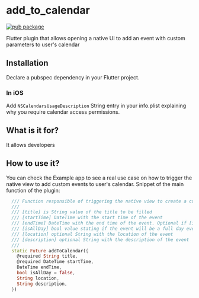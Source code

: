 # add_to_calendar

[![pub package](https://img.shields.io/pub/v/add_to_calendar.svg)](https://pub.dartlang.org/packages/add_to_calendar)

Flutter plugin that allows opening a native UI to add an event with custom parameters to user's calendar

## Installation

Declare a pubspec dependency in your Flutter project.

### In iOS

Add `NSCalendarsUsageDescription` String entry in your info.plist explaining why you require calendar access permissions.

## What is it for?

It allows developers

## How to use it?

You can check the Example app to see a real use case on how to trigger the native view to add custom events to user's calendar. Snippet of the main function of the plugin:

```dart
  /// Function responsible of triggering the native view to create a custom event in user's calendar using given parameters
  /// 
  /// [title] is String value of the title to be filled
  /// [startTime] DateTime with the start time of the event
  /// [endTime] DateTime with the end time of the event. Optional if [isAllDay] is true, required otherwise.
  /// [isAllDay] bool value stating if the event will be a full day event
  /// [location] optional String with the location of the event
  /// [description] optional String with the description of the event
  /// 
  static Future addToCalendar({
    @required String title,
    @required DateTime startTime,
    DateTime endTime,
    bool isAllDay = false,
    String location,
    String description,
  })
```
